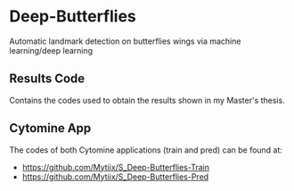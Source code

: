 # Deep-Butterflies
Automatic landmark detection on butterflies wings via machine learning/deep learning

## Results Code
Contains the codes used to obtain the results shown in my Master's thesis.

## Cytomine App
The codes of both Cytomine applications (train and pred) can be found at:
- https://github.com/Mytiix/S_Deep-Butterflies-Train
- https://github.com/Mytiix/S_Deep-Butterflies-Pred
